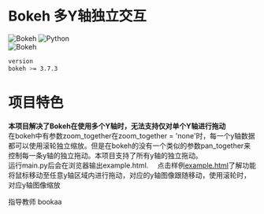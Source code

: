 # Bokeh 多Y轴独立交互
![Bokeh](https://static.bokeh.org/logos/logotype.svg) 
![Python](https://img.shields.io/badge/Python-3.13.5-blue.svg)  
![Bokeh](https://img.shields.io/badge/Bokeh-3.7.3-orange.svg) 
```bash
version
bokeh >= 3.7.3
```
# 项目特色  
**本项目解决了Bokeh在使用多个Y轴时，无法支持仅对单个Y轴进行拖动**  
在bokeh中有参数zoom_together在zoom_together = 'none'时，每一个y轴数据都可以使用滚轮独立缩放。但是在bokeh的没有一个类似的参数pan_together来控制每一条y轴的独立拖动。本项目支持了所有y轴的独立拖动。  
运行main.py后会在浏览器输出example.html. $\; \; \;$ 点击样例[example.html](https://chenlingyu59-jpg.github.io/bokeh_Independent_axis_panning/example.html)了解功能  
将鼠标移动至任意y轴区域内进行拖动，对应的y轴图像跟随移动，使用滚轮时，对应y轴图像缩放  

指导教师 bookaa


